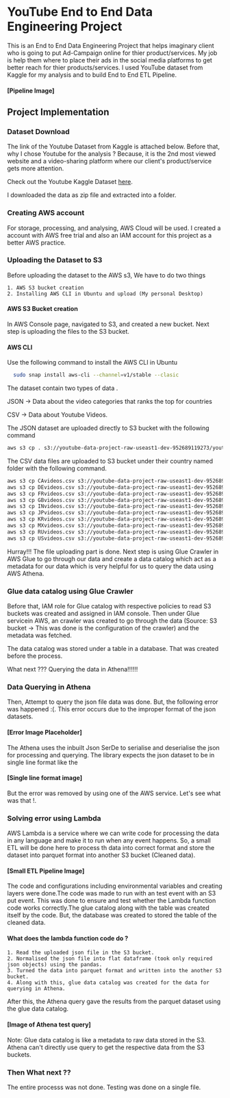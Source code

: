 
# YouTube End to End Data Engineering Project

This is an End to End Data Engineering Project that helps imaginary client who is going to put Ad-Campaign online for thier product/services. My job is help them where to place their ads in the social media platforms to get better reach for thier products/services.
I used YouTube dataset from Kaggle for my analysis and to build End to End ETL Pipeline.

#### [Pipeline Image]
## Project Implementation

### Dataset Download
The link of the Youtube Dataset from Kaggle is attached below. Before that, why I chose Youtube for the analysis ? Because, it is the 2nd most viewed website and a video-sharing platform where our client's product/service gets more attention.

Check out the Youtube Kaggle Dataset [here](https://www.kaggle.com/datasets/datasnaek/youtube-new).

I downloaded the data as zip file and extracted into a folder.


### Creating AWS account
For storage, processing, and analysing, AWS Cloud will be used. I created a account with AWS free trial and also an IAM account for this project as a better AWS practice.

### Uploading the Dataset to S3
Before uploading the dataset to the AWS s3, We have to do two things

    1. AWS S3 bucket creation
    2. Installing AWS CLI in Ubuntu and upload (My personal Desktop)

#### AWS S3 Bucket creation
In AWS Console page, navigated to S3, and created a new bucket. Next step is uploading the files to the S3 bucket.

#### AWS CLI
Use the following command to install the AWS CLI in Ubuntu
```bash
  sudo snap install aws-cli --channel=v1/stable --clasic
```

The dataset contain two types of data .

JSON -> Data about the video categories that ranks the top for countries

CSV -> Data about Youtube Videos. 

The JSON dataset are uploaded directly to S3 bucket with the following command

```bash
aws s3 cp . s3://youtube-data-project-raw-useast1-dev-952689119273/youtube/raw_statistics_reference_data/ --recursive --exclude "*" --include "*.json"
```

The CSV data files are uploaded to S3 bucket under their country named folder with the following command.

```bash 
aws s3 cp CAvideos.csv s3://youtube-data-project-raw-useast1-dev-952689119273/youtube/raw_statistics/region=ca/
aws s3 cp DEvideos.csv s3://youtube-data-project-raw-useast1-dev-952689119273/youtube/raw_statistics/region=de/
aws s3 cp FRvideos.csv s3://youtube-data-project-raw-useast1-dev-952689119273/youtube/raw_statistics/region=fr/
aws s3 cp GBvideos.csv s3://youtube-data-project-raw-useast1-dev-952689119273/youtube/raw_statistics/region=gb/
aws s3 cp INvideos.csv s3://youtube-data-project-raw-useast1-dev-952689119273/youtube/raw_statistics/region=in/
aws s3 cp JPvideos.csv s3://youtube-data-project-raw-useast1-dev-952689119273/youtube/raw_statistics/region=jp/
aws s3 cp KRvideos.csv s3://youtube-data-project-raw-useast1-dev-952689119273/youtube/raw_statistics/region=kr/
aws s3 cp MXvideos.csv s3://youtube-data-project-raw-useast1-dev-952689119273/youtube/raw_statistics/region=mx/
aws s3 cp RUvideos.csv s3://youtube-data-project-raw-useast1-dev-952689119273/youtube/raw_statistics/region=ru/
aws s3 cp USvideos.csv s3://youtube-data-project-raw-useast1-dev-952689119273/youtube/raw_statistics/region=us/
```

Hurray!!! The file uploading part is done. Next step is using Glue Crawler in AWS Glue to go through our data and create a data catalog which act as a metadata for our data which is very helpful for us to query the data using AWS Athena.

### Glue data catalog using Glue Crawler
Before that, IAM role for Glue catalog with respective policies to read S3 buckets was created and assigned in IAM console.
Then under Glue servicein AWS, an crawler was created to go through the data (Source: S3 bucket -> This was done is the configuration of the crawler) and the metadata was fetched.

The data catalog was stored under a table in a database. That was created before the process.

What next ??? Querying the data in Athena!!!!!!


### Data Querying in Athena
Then, Attempt to query the json file data was done. But, the following error was happened :(.
This error occurs due to the improper format of the json datasets. 

#### [Error Image Placeholder]

The Athena uses the inbuilt Json SerDe to serialise and deserialise the json for processing and querying. The library expects the json dataset to be in single line format like the 

#### [Single line format image]

But the error was removed by using one of the AWS service. Let's see what was that !.

### Solving error using Lambda
AWS Lambda is a service where we can write code for processing the data in any language and make it to run when any event happens.
So, a small ETL will be done here to process th data into correct format and store the dataset into parquet format into another S3 bucket (Cleaned data).

#### [Small ETL Pipeline Image]

The code and configurations including environmental variables and creating layers were done.The code was made to run with an test event with an S3 put event. This was done to ensure and test whether the Lambda function code works correctly.The glue catalog along with the table was created itself by the code. But, the database was created to stored the table of the cleaned data.

#### What does the lambda function code do ? 
    1. Read the uploaded json file in the S3 bucket.
    2. Normalised the json file into flat dataframe (took only required json objects) using the pandas.
    3. Turned the data into parquet format and written into the another S3 bucket.
    4. Along with this, glue data catalog was created for the data for querying in Athena.

After this, the Athena query gave the results from the parquet dataset using the glue data catalog.

#### [Image of Athena test query]

Note: Glue data catalog is like a metadata to raw data stored in the S3. Athena can't directly use query to get the respective data from the S3 buckets.

### Then What next ??
The entire processs was not done. Testing was done on a single file. 




